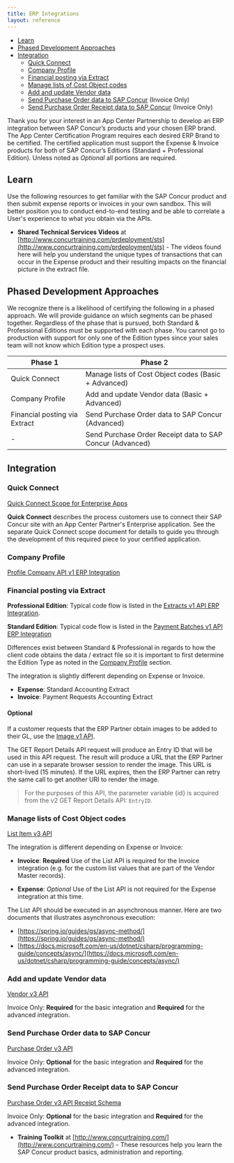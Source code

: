 ```yaml
---
title: ERP Integrations
layout: reference
---
```


* [Learn](#learn)
* [Phased Development Approaches](#phases)
* [Integration](#integration)
  * [Quick Connect](#quick-connect)
  * [Company Profile](#profile)
  * [Financial posting via Extract](#integration-extract)
  * [Manage lists of Cost Object codes](#integration-manage-lists)
  * [Add and update Vendor data](#integration-vendor-data)
  * [Send Purchase Order data to SAP Concur](#integration-purchase-order) (Invoice Only)
  * [Send Purchase Order Receipt data to SAP Concur](#integration-purchase-order-receipt) (Invoice Only)

Thank you for your interest in an App Center Partnership to develop an ERP integration between SAP Concur’s products and your chosen ERP brand. The App Center Certification Program requires each desired ERP Brand to be certified. The certified application must support the Expense & Invoice products for both of SAP Concur’s Editions (Standard + Professional Edition). Unless noted as _Optional_ all portions are required.

## <a name="learn"></a>Learn

Use the following resources to get familiar with the SAP Concur product and then submit expense reports or invoices in your own sandbox. This will better position you to conduct end-to-end testing and be able to correlate a User's experience to what you obtain via the APIs.

* **Shared Technical Services Videos** at [http://www.concurtraining.com/prdeployment/sts](http://www.concurtraining.com/prdeployment/sts) - The videos found here will help you understand the unique types of transactions that can occur in the Expense product and their resulting impacts on the financial picture in the extract file.

## <a name="phases"></a>Phased Development Approaches

We recognize there is a likelihood of certifying the following in a phased approach. We will provide guidance on which segments can be phased together. Regardless of the phase that is pursued, both Standard & Professional Editions must be supported with each phase. You cannot go to production with support for only one of the Edition types since your sales team will not know which Edition type a prospect uses.

Phase 1|Phase 2
---|---
Quick Connect|Manage lists of Cost Object codes (Basic + Advanced)
Company Profile|Add and update Vendor data (Basic + Advanced)
Financial posting via Extract|Send Purchase Order data to SAP Concur (Advanced)
-|Send Purchase Order Receipt data to SAP Concur (Advanced)

## <a name="integration"></a>Integration

### <a name="quick-connect"></a>Quick Connect

[Quick Connect Scope for Enterprise Apps](./quick-connect-scope-for-enterprise-apps.html)

**Quick Connect** describes the process customers use to connect their SAP Concur site with an App Center Partner's Enterprise application. See the separate Quick Connect scope document for details to guide you through the development of this required piece to your certified application.

### <a name="profile"></a>Company Profile

[Profile Company API v1 ERP Integration](/api-reference/profile/v1.company.html#erp-integration)

### <a name="integration-extract"></a>Financial posting via Extract

**Professional Edition**: Typical code flow is listed in the [Extracts v1 API ERP Integration](/api-reference/common/extracts/v1.extracts.html#erp-integration).

**Standard Edition**: Typical code flow is listed in the  [Payment Batches v1 API ERP Integration](/api-reference/expense/payment-batch/v1.payment-batches.html#erp-integration)

Differences exist between Standard & Professional in regards to how the client code obtains the data / extract file so it is important to first determine the Edition Type as noted in the [Company Profile](#profile) section.

The integration is slightly different depending on Expense or Invoice.

* **Expense**: Standard Accounting Extract
* **Invoice**: Payment Requests Accounting Extract

#### Optional

If a customer requests that the ERP Partner obtain images to be added to their GL, use the [Image v1 API](/api-reference/image/v1.image.html#get-image-url).

The GET Report Details API request will produce an Entry ID that will be used in this API request. The result will produce a URL that the ERP Partner can use in a separate browser session to render the image. This URL is short-lived (15 minutes). If the URL expires, then the ERP Partner can retry the same call to get another URI to render the image.

> For the purposes of this API, the parameter variable {id} is acquired from the v2 GET Report Details API: `EntryID`.

### <a name="integration-manage-lists"></a>Manage lists of Cost Object codes

[List Item v3 API](/api-reference/common/list-item/v3.list-item.html)

The integration is different depending on Expense or Invoice:

* **Invoice**: **Required** Use of the List API is required for the Invoice integration (e.g. for the custom list values that are part of the Vendor Master records).

* **Expense**: _Optional_ Use of the List API is not required for the Expense integration at this time.

The List API should be executed in an asynchronous manner. Here are two documents that illustrates asynchronous execution:

* [https://spring.io/guides/gs/async-method/](https://spring.io/guides/gs/async-method/)
* [https://docs.microsoft.com/en-us/dotnet/csharp/programming-guide/concepts/async/](https://docs.microsoft.com/en-us/dotnet/csharp/programming-guide/concepts/async/)

### <a name="integration-vendor-data"></a>Add and update Vendor data

[Vendor v3 API](/api-reference/invoice/v3.vendor.html)

Invoice Only: **Required** for the basic integration and **Required** for the advanced integration.

### <a name="integration-purchase-order"></a>Send Purchase Order data to SAP Concur

[Purchase Order v3 API](/api-reference/invoice/v3.purchase-order.html)

Invoice Only: **Optional** for the basic integration and **Required** for the advanced integration.

### <a name="integration-purchase-order-receipt"></a>Send Purchase Order Receipt data to SAP Concur

[Purchase Order v3 API Receipt Schema](/api-reference/invoice/v3.purchase-order.html#schema-receipt)

Invoice Only: **Optional** for the basic integration and **Required** for the advanced integration.

* **Training Toolkit** at [http://www.concurtraining.com/](http://www.concurtraining.com/) - These resources help you learn the SAP Concur product basics, administration and reporting.
